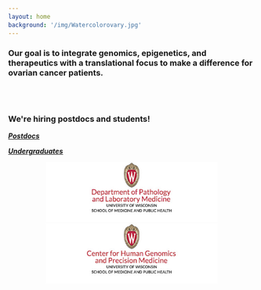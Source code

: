 ```yaml
---
layout: home
background: '/img/Watercolorovary.jpg'
---
```


### Our goal is to integrate genomics, epigenetics, and therapeutics with a translational focus to make a difference for ovarian cancer patients.

<br></br>
### We're hiring postdocs and students!
[***Postdocs***](https://jobrxiv.org/job/university-of-wisconsin-madison-27778-research-associate-postdoc/)

[***Undergraduates***](https://studentjobs.hr.wisc.edu/cw/en-us/job/500218/research-assistant)

<p align="center">
      <a href="https://pathology.wisc.edu/">
        <img src="img/pathology_logo.jpg" alt="Dept of Pathology and Laboratory Medicine webpage" width="350">
      </a>
      <a href="https://chgpm.wisc.edu/">
        <img src="img/chgpm_logo.jpg" alt="Center for Human Genomics and Precision Medicine webpage" width="350">
      </a>
</p>
